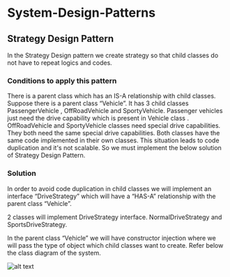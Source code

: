 # System-Design-Patterns

## Strategy Design Pattern

In the Strategy Design pattern we create strategy so that child classes do not have to repeat logics and codes.

### Conditions to apply this pattern

There is a parent class which has an IS-A relationship with child classes.
Suppose there is a parent class “Vehicle”. It has 3 child classes PassengerVehicle , OffRoadVehicle and SportyVehicle.
Passenger vehicles just need the drive capability which is present in Vehicle class .
OffRoadVehicle and SportyVehicle classes need special drive capabilities. They both need the same special drive capabilities. Both classes have the same code implemented in their own classes.
This situation leads to code duplication and it's not scalable. So we must implement the below solution of Strategy Design Pattern.

### Solution

In order to avoid code duplication in child classes we will implement an interface “DriveStrategy” which will have a “HAS-A” relationship with the parent class “Vehicle”.

2 classes will implement DriveStrategy interface. NormalDriveStrategy and SportsDriveStrategy.

In the parent class “Vehicle” we will have constructor injection where we will pass the type of object which child classes want to create. Refer below the class diagram of the system.

![alt text]([https://github.com/[username]/[reponame]/blob/[branch]/image.jpg?raw=true](https://github.com/PiyushSharma99/System-Design-Patterns/blob/2a3163d00abc1f24fcb5290eedd1a6423a664ba3/StrategyPattern/StrategyDesign.png?raw=true))








